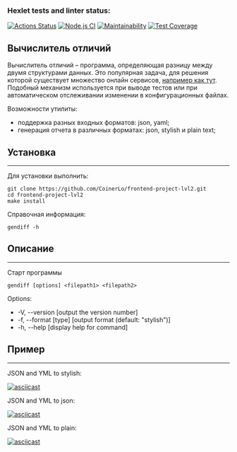 ### Hexlet tests and linter status:
[![Actions Status](https://github.com/CoinerLo/frontend-project-lvl2/workflows/hexlet-check/badge.svg)](https://github.com/CoinerLo/frontend-project-lvl2/actions)
[![Node.js CI](https://github.com/CoinerLo/frontend-project-lvl2/actions/workflows/node.js.yml/badge.svg)](https://github.com/CoinerLo/frontend-project-lvl2/actions/workflows/node.js.yml)
[![Maintainability](https://api.codeclimate.com/v1/badges/934e49833dad3d2c1bf7/maintainability)](https://codeclimate.com/github/CoinerLo/frontend-project-lvl2/maintainability)
[![Test Coverage](https://api.codeclimate.com/v1/badges/934e49833dad3d2c1bf7/test_coverage)](https://codeclimate.com/github/CoinerLo/frontend-project-lvl2/test_coverage)


## Вычислитель отличий

Вычислитель отличий – программа, определяющая разницу между двумя структурами данных. Это популярная задача, для решения которой существует множество онлайн сервисов, [например как тут](http://www.jsondiff.com/). Подобный механизм используется при выводе тестов или при автоматическом отслеживании изменении в конфигурационных файлах.

Возможности утилиты:

* поддержка разных входных форматов: json, yaml;
* генерация отчета в различных форматах: json, stylish и plain text;

## Установка
---
Для установки выполнить:

    git clone https://github.com/CoinerLo/frontend-project-lvl2.git
    cd frontend-project-lvl2
    make install

Справочная информация:

    gendiff -h

## Описание
---
Старт программы

    gendiff [options] <filepath1> <filepath2>

Options:
* -V, --version [output the version number]
* -f, --format [type] [output format (default: "stylish")]
* -h, --help [display help for command]

## Пример
---
JSON and YML to stylish:

[![asciicast](https://asciinema.org/a/DCEsyGpTNUM5xO4pUZGL8VSgu.svg)](https://asciinema.org/a/DCEsyGpTNUM5xO4pUZGL8VSgu)


JSON and YML to json:

[![asciicast](https://asciinema.org/a/430200.svg)](https://asciinema.org/a/430200)


JSON and YML to plain:

[![asciicast](https://asciinema.org/a/430202.svg)](https://asciinema.org/a/430202)
